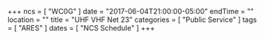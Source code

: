 +++
ncs = [ "WC0G" ]
date = "2017-06-04T21:00:00-05:00"
endTime = ""
location = ""
title = "UHF VHF Net 23"
categories = [ "Public Service" ]
tags = [ "ARES" ]
dates = [ "NCS Schedule" ]
+++
